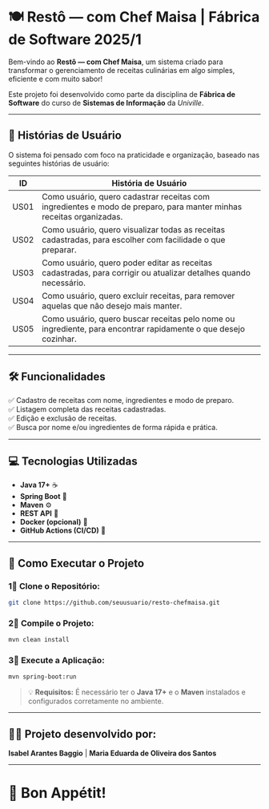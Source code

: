 # 🍽️ **Restô — com Chef Maisa** | Fábrica de Software 2025/1

Bem-vindo ao **Restô — com Chef Maisa**, um sistema criado para transformar o gerenciamento de receitas culinárias em algo simples, eficiente e com muito sabor!  

Este projeto foi desenvolvido como parte da disciplina de **Fábrica de Software** do curso de **Sistemas de Informação** da *Univille*.

---

## 📖 Histórias de Usuário

O sistema foi pensado com foco na praticidade e organização, baseado nas seguintes histórias de usuário:

| **ID** | **História de Usuário**                                                                                                                            |
|--------|----------------------------------------------------------------------------------------------------------------------------------------------------|
| US01   | Como usuário, quero cadastrar receitas com ingredientes e modo de preparo, para manter minhas receitas organizadas.                                |
| US02   | Como usuário, quero visualizar todas as receitas cadastradas, para escolher com facilidade o que preparar.                                         |
| US03   | Como usuário, quero poder editar as receitas cadastradas, para corrigir ou atualizar detalhes quando necessário.                                   |
| US04   | Como usuário, quero excluir receitas, para remover aquelas que não desejo mais manter.                                                             |
| US05   | Como usuário, quero buscar receitas pelo nome ou ingrediente, para encontrar rapidamente o que desejo cozinhar.                                    |

---

## 🛠️ Funcionalidades

✅ Cadastro de receitas com nome, ingredientes e modo de preparo.  
✅ Listagem completa das receitas cadastradas.  
✅ Edição e exclusão de receitas.  
✅ Busca por nome e/ou ingredientes de forma rápida e prática.  

---

## 💻 Tecnologias Utilizadas

- **Java 17+** ☕  
- **Spring Boot** 🌱  
- **Maven** ⚙️  
- **REST API** 🔗  
- **Docker (opcional)** 🐳  
- **GitHub Actions (CI/CD)** 🚀  

---

## 🚀 Como Executar o Projeto

### 1⃣ Clone o Repositório:

```bash
git clone https://github.com/seuusuario/resto-chefmaisa.git
```

### 2⃣ Compile o Projeto:

```bash
mvn clean install
```

### 3⃣ Execute a Aplicação:

```bash
mvn spring-boot:run
```

> 💡 **Requisitos:** É necessário ter o **Java 17+** e o **Maven** instalados e configurados corretamente no ambiente.

---

## 👩‍🍳 Projeto desenvolvido por:

**Isabel Arantes Baggio** | **Maria Eduarda de Oliveira dos Santos**

---

# 🥂 Bon Appétit!

